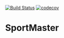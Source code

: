 [![Build Status](https://travis-ci.org/NailMukhametshin/SportMaster.svg?branch=master)](https://travis-ci.org/NailMukhametshin/SportMaster) [![codecov](https://codecov.io/gh/NailMukhametshin/SportMaster/branch/master/graph/badge.svg)](https://codecov.io/gh/NailMukhametshin/SportMaster)

# SportMaster

